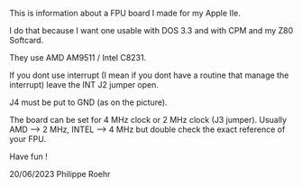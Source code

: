 This is information about a FPU board I made for my Apple IIe.

I do that because I want one usable with DOS 3.3 and with CPM and my Z80 Softcard.

They use AMD AM9511 / Intel C8231.

If you dont use interrupt (I mean if you dont have a routine that manage the interrupt) leave the INT J2 jumper open.

J4 must be put to GND (as on the picture).

The board can be set for 4 MHz clock or 2 MHz clock (J3 jumper).
Usually AMD --> 2 MHz, INTEL --> 4 MHz but double check the exact reference of your FPU. 

Have fun !

20/06/2023
Philippe Roehr
